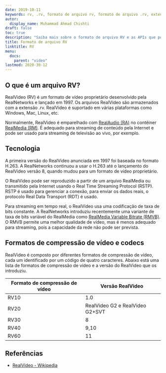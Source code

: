 ```yaml
---
date: 2019-10-11
keywords: rv, .rv, formato de arquivo rv, formato de arquivo .rv, extensão .rv, formato de vídeo rv, formato de arquivo RealVideo
autor:
  display_name: Muhammad Ahmad Chishti
draft: false
toc: true
description: "Saiba mais sobre o formato de arquivo RV e as APIs que podem criar e abrir arquivos RV."
title: Formato de arquivo RV
linktitle: RV
menu:
  docs:
    parent: "video"
lastmod: 2020-30-12
---
```


## O que é um arquivo RV? ##

RealVideo (RV) é um formato de vídeo proprietário desenvolvido pela RealNetworks e lançado em 1997. Os arquivos RealVideo são armazenados com a extensão .rv. RealVideo é suportado em várias plataformas como Windows, Mac, Linux, etc.

Normalmente, RealVideo é emparelhado com [RealAudio (RA)](/pt/audio/ra/) no contêiner [RealMedia (RM)](/pt/video/rm/). É adequado para streaming de conteúdo pela Internet e pode ser usado para streaming de televisão ao vivo, por exemplo.

## Tecnologia ##

A primeira versão do RealVideo anunciada em 1997 foi baseada no formato H.263. A RealNetworks continuou a usar o H.263 até o lançamento do RealVideo versão 8, quando mudou para um formato de vídeo proprietário.

O RealVideo pode ser reproduzido a partir de um arquivo RealMedia ou transmitido pela Internet usando o Real Time Streaming Protocol (RSTP). RSTP é usado para gerenciar a conexão, para enviar os dados reais, o protocolo Real Data Transport (RDT) é usado.

Para streaming em tempo real, o RealVideo usa uma codificação de taxa de bits constante. A RealNetworks introduziu recentemente uma variante de taxa de bits variável do RealMedia como [RealMedia Variable Bitrate (RMVB)](/pt/video/rmvb/). O RMVB permite uma melhor qualidade de vídeo, mas é menos adequado para streaming, pois a capacidade da rede não pode ser prevista.

## Formatos de compressão de vídeo e codecs ##

RealVideo é composto por diferentes formatos de compressão de vídeo, cada um identificado por um código de quatro caracteres. Abaixo está uma lista de formatos de compressão de vídeo e a versão do RealVideo que os introduziu.

|Formato de compressão de vídeo|Versão RealVideo|
|---|---|
|RV10|1.0|
|RV20|RealVideo G2 e RealVideo G2+SVT|
|RV30|8|
|RV40|9,10|
|RV60|11|

## Referências ##

- [RealVideo - Wikipedia](https://en.wikipedia.org/wiki/RealVideo)

